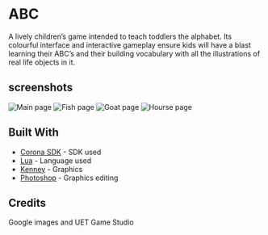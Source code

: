 
# ABC
A lively children’s game intended to teach toddlers the alphabet. Its colourful interface and interactive gameplay ensure kids will have a blast learning their ABC’s and their building vocabulary with all the illustrations of real life objects in it.

## screenshots
![Main page](https://lh3.googleusercontent.com/UDaI4RjKsEKK5Hkibpguh8i2tfvcPat1eCS_fltQpjBNd0eSeE1YpZG7XbYnGq6ARA=h300-rw   "Title Page") ![Fish page](https://lh3.googleusercontent.com/1WzMJyr3Yj61LWFymyYFn1SGvZFD7qDR8sLvtpqKNV9oCtos4nsB6wAuM1Gbbvn7CAM=h300-rw "F button click") ![Goat page](https://lh3.googleusercontent.com/GSaUevsQA4U94eK0fiOI-KhmyQDE21MfSJL8SlBULfqgbI7-maW1o5jq_A3Y7DCpRA=h300-rw "G button click") ![Hourse page](https://lh3.googleusercontent.com/B_XE72Hn-0mQ_ZfDlzeZZaxyTR1-18c-F_knoKa6hMzHVJgDMFHy0bN-fOhqM9MZxQ=h300-rw "H button click") 

## Built With

* [Corona SDK](https://coronalabs.com/) - SDK used 
* [Lua](https://www.lua.org/) - Language used
* [Kenney](http://kenney.nl/assets/letter-tiles) - Graphics
* [Photoshop](http://www.adobe.com/products/photoshop.html) - Graphics editing

## Credits
Google images and UET Game Studio 
